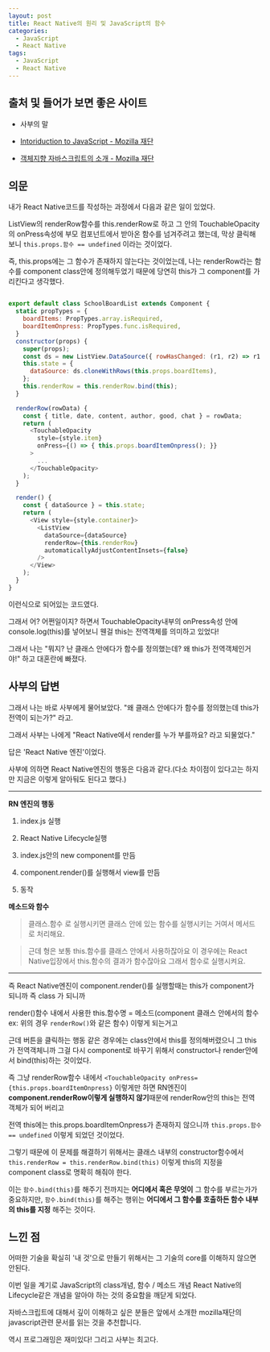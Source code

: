 ```yaml
---
layout: post
title: React Native의 원리 및 JavaScript의 함수
categories:
  - JavaScript
  - React Native
tags:
  - JavaScript
  - React Native
---
```


## 출처 및 들어가 보면 좋은 사이트
- 사부의 말

- [Intoriduction to JavaScript - Mozilla 재단](https://developer.mozilla.org/ko/docs/A_re-introduction_to_JavaScript)

- [객체지향 자바스크립트의 소개 - Mozilla 재단](https://developer.mozilla.org/ko/docs/Web/JavaScript/Introduction_to_Object-Oriented_JavaScript)

## 의문

내가 React Native코드를 작성하는 과정에서 다음과 같은 일이 있었다.

ListView의 renderRow함수를 this.renderRow로 하고
그 안의 TouchableOpacity의 onPress속성에 부모 컴포넌트에서 받아온 함수를 넘겨주려고 했는데,
막상 클릭해보니 `this.props.함수 == undefined` 이라는 것이었다.

즉, this.props에는 그 함수가 존재하지 않는다는 것이었는데, 나는 renderRow라는 함수를 component class안에 정의해두었기 때문에
당연히 this가 그 component를 가리킨다고 생각했다.

```js

export default class SchoolBoardList extends Component {
  static propTypes = {
    boardItems: PropTypes.array.isRequired,
    boardItemOnpress: PropTypes.func.isRequired,
  }
  constructor(props) {
    super(props);
    const ds = new ListView.DataSource({ rowHasChanged: (r1, r2) => r1 !== r2 });
    this.state = {
      dataSource: ds.cloneWithRows(this.props.boardItems),
    };
    this.renderRow = this.renderRow.bind(this);
  }

  renderRow(rowData) {
    const { title, date, content, author, good, chat } = rowData;
    return (
      <TouchableOpacity
        style={style.item}
        onPress={() => { this.props.boardItemOnpress(); }}
      >
        ...
      </TouchableOpacity>
    );
  }

  render() {
    const { dataSource } = this.state;
    return (
      <View style={style.container}>
        <ListView
          dataSource={dataSource}
          renderRow={this.renderRow}
          automaticallyAdjustContentInsets={false}
        />
      </View>
    );
  }
}
```

이런식으로 되어있는 코드였다.

그래서 어? 어쩐일이지? 하면서 TouchableOpacity내부의 onPress속성 안에 console.log(this)를 넣어보니 웬걸 this는 전역객체를 의미하고 있었다!

그래서 나는 "뭐지? 난 클래스 안에다가 함수를 정의했는데? 왜 this가 전역객체인거야!" 하고 대혼란에 빠졌다.

## 사부의 답변

그래서 나는 바로 사부에게 물어보았다. "왜 클래스 안에다가 함수를 정의했는데 this가 전역이 되는가?" 라고.

그래서 사부는 나에게 "React Native에서 render를 누가 부를까요? 라고 되물었다."

답은 'React Native 엔진'이었다.

사부에 의하면 React Native엔진의 행동은 다음과 같다.(다소 차이점이 있다고는 하지만 지금은 이렇게 알아둬도 된다고 했다.)

---

**RN 엔진의 행동**

1. index.js 실행

2. React Native Lifecycle실행

3. index.js안의 new component를 만듬

4. component.render()를 실행해서 view를 만듬

5. 동작

**메소드와 함수**

> 클래스.함수 로 실행시키면 클래스 안에 있는 함수를 실행시키는 거여서 메서드 로 처리해요.  

> 근데 형은 보통 this.함수를 클래스 안에서 사용하잖아요 이 경우에는 React Native입장에서 this.함수의 결과가 함수잖아요 그래서 함수로 실행시켜요.

---

즉 React Native엔진이 component.render()를 실행할때는 this가 component가 되니까 즉 class 가 되니까 

render()함수 내에서 사용한 this.함수명 = 메소드(component 클래스 안에서의 함수 ex: 위의 경우 `renderRow()`와 같은 함수) 이렇게 되는거고
  
근데 버튼을 클릭하는 행동 같은 경우에는 class안에서 this를 정의해버렸으니 그 this가 전역객체니까 그걸 다시 component로 바꾸기 위해서 constructor나 render안에서 bind(this)하는 것이었다.

즉 그냥 renderRow함수 내에서 `<TouchableOpacity onPress={this.props.boardItemOnpress}` 이렇게만 하면 RN엔진이 **component.renderRow이렇게 실행하지 않기**때문에 renderRow안의 this는 전역 객체가 되어 버리고

전역 this에는 this.props.boardItemOnpress가 존재하지 않으니까 `this.props.함수 == undefined` 이렇게 되었던 것이었다.

그렇기 때문에 이 문제를 해결하기 위해서는 클래스 내부의 constructor함수에서 `this.renderRow = this.renderRow.bind(this)` 이렇게 this의 지정을 component class로 명확히 해줘야 한다.

이는 `함수.bind(this)`를 해주기 전까지는 **어디에서 혹은 무엇이** 그 함수를 부르는가가 중요하지만, `함수.bind(this)`를 해주는 행위는 **어디에서 그 함수를 호출하든 함수 내부의 this를 지정** 해주는 것이다.

## 느낀 점

어떠한 기술을 확실히 '내 것'으로 만들기 위해서는 그 기술의 core를 이해하지 않으면 안된다.

이번 일을 계기로 JavaScript의 class개념, 함수 / 메소드 개념 React Native의 Lifecycle같은 개념을 알아야 하는 것의 중요함을 깨닫게 되었다.

자바스크립트에 대해서 깊이 이해하고 싶은 분들은 앞에서 소개한 mozilla재단의 javascript관련 문서를 읽는 것을 추천합니다.

역시 프로그래밍은 재미있다! 그리고 사부는 최고다.

